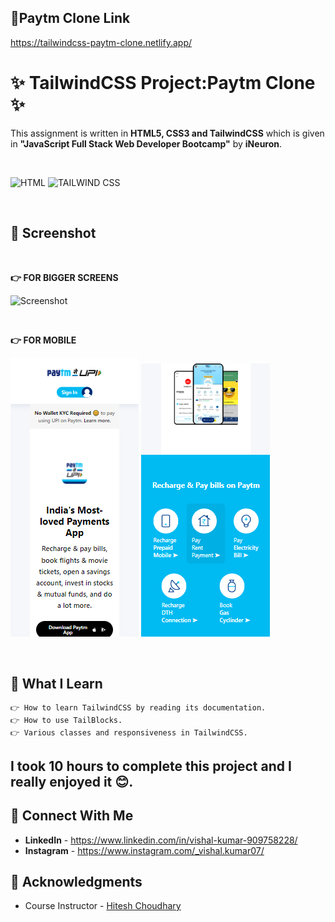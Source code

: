 ## 🔗Paytm Clone Link
https://tailwindcss-paytm-clone.netlify.app/

# ✨ TailwindCSS Project:Paytm Clone ✨
This assignment is written in **HTML5, CSS3 and TailwindCSS** which is given in **"JavaScript Full Stack Web Developer Bootcamp"** by **iNeuron**.

<br>

![HTML](https://img.shields.io/badge/html5%20-%23E34F26.svg?&style=for-the-badge&logo=html5&logoColor=white) ![TAILWIND CSS](https://img.shields.io/badge/TailwindCSS%20-%231572B6.svg?&style=for-the-badge&logo=TailwindCSS\&logoColor=white)

<br>

## 📌 Screenshot
<br>

**👉 FOR BIGGER SCREENS**

![Screenshot](./asset/screenshots/screenshot1.png "Template Screenshot")

<br>

**👉 FOR MOBILE**
 
![Screenshot](./asset/screenshots/screenshot2.png "Template Screenshot") ![Screenshot](./asset/screenshots/screenshot3.png "Template Screenshot")

<br>    

## 📌 What I Learn

    👉 How to learn TailwindCSS by reading its documentation.
    👉 How to use TailBlocks.
    👉 Various classes and responsiveness in TailwindCSS.

## I took 10 hours to complete this project and I really enjoyed it 😊.

## 💬 Connect With Me

- **LinkedIn** - https://www.linkedin.com/in/vishal-kumar-909758228/
- **Instagram** - https://www.instagram.com/_vishal.kumar07/

## 📌 Acknowledgments

- Course Instructor - [Hitesh Choudhary](https://github.com/hiteshchoudhary)